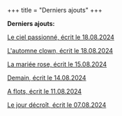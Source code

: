 +++
title = "Derniers ajouts"
+++

**Derniers ajouts:**

[Le ciel passionné, écrit le 18.08.2024](./seasons/21_vingt_et_unieme_saison/le_ciel_passionne/)

[L'automne clown, écrit le 18.08.2024](./seasons/21_vingt_et_unieme_saison/l_automne_clown/)

[La mariée rose, écrit le 15.08.2024](./seasons/21_vingt_et_unieme_saison/la_mariee_rose/)

[Demain, écrit le 14.08.2024](./seasons/21_vingt_et_unieme_saison/demain/)

[A flots, écrit le 11.08.2024](./seasons/21_vingt_et_unieme_saison/a_flots/)

[Le jour décroît, écrit le 07.08.2024](./seasons/21_vingt_et_unieme_saison/le_jour_decroit/)

